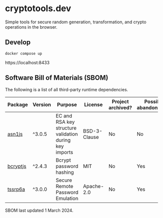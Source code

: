# cryptotools.dev

Simple tools for secure random generation, transformation, and crypto operations in the browser.

## Develop

```
docker compose up
```

https://localhost:8433

## Software Bill of Materials (SBOM)

The following is a list of all third-party runtime dependencies.

| Package       | Version | Purpose                                                | License      | Project archived? | Possibly abandonware? | Last update  | Risk |
| ------------- | ------- | ------------------------------------------------------ | ------------ | ----------------- | --------------------- | ------------ | ---- |
| [asn1js][1]   | ^3.0.5  | EC and RSA key structure validation during key imports | BSD-3-Clause | No                | No                    | 2 months ago | Low  |
| [bcryptjs][2] | ^2.4.3  | Bcrypt password hashing                                | MIT          | No                | Yes                   | 4 years ago  | High |
| [tssrp6a][3]  | ^3.0.0  | Secure Remote Password Emulation                       | Apache-2.0   | No                | Yes                   | 3 years ago  | High |

SBOM last updated 1 March 2024.

[1]: https://github.com/PeculiarVentures/ASN1.js
[2]: https://github.com/dcodeIO/bcrypt.js
[3]: https://github.com/midonet/tssrp6a
